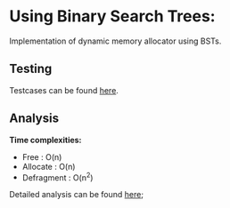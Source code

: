 Using Binary Search Trees:
===

Implementation of dynamic memory allocator using BSTs.

Testing
--- 

Testcases can be found [here](https://github.com/pshrey795/Dynamic-Memory-Allocator/tree/master/BinarySearchTree/Testing/Testcases).

Analysis
---

**Time complexities:**
* Free : O(n)
* Allocate : O(n)
* Defragment : O(n<sup>2</sup>) 

Detailed analysis can be found [here](https://github.com/pshrey795/Dynamic-Memory-Allocator/blob/master/BinarySearchTree/Analysis/TimeComplexity.pdf);

